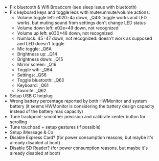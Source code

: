 - Fix bluetooth & Wifi Broadcom (see sleep issue with bluetooth)
- Fix keyboard keys and toggle leds with mute/unmute/volume actions:
  - Volume toggle left: e020=4a down, _Q43: toggle works and LED works, but muting sound from settings don't change LED status
  - Volume down left: e02e=49 down, not recognized
  - Volume up left: e030=48 down, not recognized
  - Numlock: 45=47 down, not recognized: doesn't work as supposed and LED doesn't toggle
  - Mic toggle: _Q6A
  - Brightness up: _Q14
  - Brightness down: _Q15
  - Mirror screen: _Q16
  - Toggle wifi: _Q64
  - Settings: _Q66
  - Toggle bluetooth: _Q60
  - Keyboard: _Q61
  - Favorite: _Q62
- Setup USB C hotplug
- Wrong battery percentage reported by both HWMonitor and system battery (it seems HWMonitor is considering the battery design capacity instead of the battery max capacity)
- Tune trackpoint: smoother precision and calibrate center button for scrolling
- Tune touchpad + setup gestures (if possible)
- Setup iMessage & Co
- Disable Express Card? (for power consumption reasons, but maybe it's already disabled at boot)
- Disable SD Reader? (for power consumption reasons, but maybe it's already disabled at boot)
